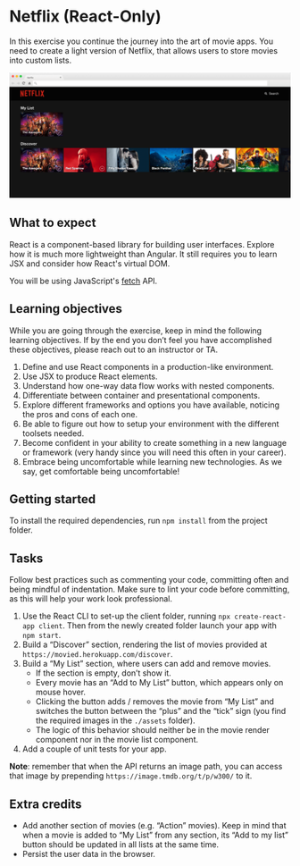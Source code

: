 # Netflix (React-Only)

In this exercise you continue the journey into the art of movie apps. You need to create a light version of Netflix, that allows users to store movies into custom lists.

![](readme-images/screenshot.png)

## What to expect

React is a component-based library for building user interfaces. Explore how it is much more lightweight than Angular. It still requires you to learn JSX and consider how React's virtual DOM.

You will be using JavaScript's [fetch](https://developer.mozilla.org/en-US/docs/Web/API/Fetch_API) API.

## Learning objectives

While you are going through the exercise, keep in mind the following learning objectives. If by the end you don’t feel you have accomplished these objectives, please reach out to an instructor or TA.

1. Define and use React components in a production-like environment.
2. Use JSX to produce React elements.
3. Understand how one-way data flow works with nested components.
4. Differentiate between container and presentational components.
5. Explore different frameworks and options you have available, noticing the pros and cons of each one.
6. Be able to figure out how to setup your environment with the different toolsets needed.
7. Become confident in your ability to create something in a new language or framework (very handy since you will need this often in your career).
8. Embrace being uncomfortable while learning new technologies. As we say, get comfortable being uncomfortable!

## Getting started

To install the required dependencies, run `npm install` from the project folder.

## Tasks

Follow best practices such as commenting your code, committing often and being mindful of indentation. Make sure to lint your code before committing, as this will help your work look professional.

1. Use the React CLI to set-up the client folder, running `npx create-react-app client`. Then from the newly created folder launch your app with `npm start`.
2. Build a “Discover” section, rendering the list of movies provided at `https://movied.herokuapp.com/discover`.
3. Build a “My List” section, where users can add and remove movies.
    - If the section is empty, don’t show it.
    - Every movie has an “Add to My List” button, which appears only on mouse hover.
    - Clicking the button adds / removes the movie from “My List” and switches the button between the “plus” and the “tick” sign (you find the required images in the `./assets` folder).
    - The logic of this behavior should neither be in the movie render component nor in the movie list component.
4. Add a couple of unit tests for your app.

**Note**: remember that when the API returns an image path, you can access that image by prepending `https://image.tmdb.org/t/p/w300/` to it.

## Extra credits

- Add another section of movies (e.g. “Action” movies). Keep in mind that when a movie is added to “My List” from any section, its “Add to my list” button should be updated in all lists at the same time.
- Persist the user data in the browser.
